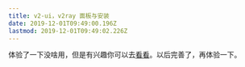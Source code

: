 ```yaml
---
title: v2-ui，v2ray 面板与安装
date: 2019-12-01T09:49:00.196Z
lastmod: 2019-12-01T09:49:02.226Z
---
```


体验了一下没啥用，但是有兴趣你可以去[看看](https://blog.sprov.xyz/2019/08/03/v2-ui/)。以后完善了，再体验一下。
